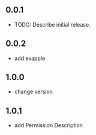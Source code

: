 ## 0.0.1

* TODO: Describe initial release.


## 0.0.2

* add exapple


## 1.0.0

* change version

## 1.0.1

* add Permission Description